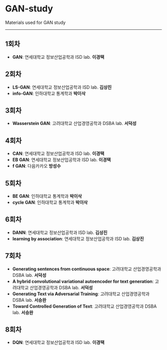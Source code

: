 # GAN-study
Materials used for GAN study

- - -

## 1회차
  - **GAN**: 연세대학교 정보산업공학과 ISD lab. **이경택**
## 2회차
  - **LS-GAN**: 연세대학교 정보산업공학과 ISD lab. **김상진**
  - **info-GAN**: 인하대학교 통계학과 **박이삭**
## 3회차
  - **Wasserstein GAN**: 고려대학교 산업경영공학과 DSBA lab. **서덕성**
## 4회차
  - **CAN**: 연세대학교 정보산업공학과 ISD lab. **이경택**
  - **EB GAN**: 연세대학교 정보산업공학과 ISD lab. **이경택**
  - **f GAN**: 다음카카오 **방성수**
## 5회차
  - **BE GAN**: 인하대학교 통계학과 **박이삭**
  - **cycle GAN**: 인하대학교 통계학과 **박이삭**
## 6회차
  - **DANN**: 연세대학교 정보산업공학과 ISD lab. **김상진**
  - **learning by association**: 연세대학교 정보산업공학과 ISD lab. **김상진**
## 7회차
  - **Generating sentences from continuous space**: 고려대학교 산업경영공학과 DSBA lab. **서덕성**
  - **A hybrid convolutional variational autoencoder for text generation**: 고려대학교 산업경영공학과 DSBA lab. **서덕성**
  - **Generating Text via Adversarial Training**: 고려대학교 산업경영공학과 DSBA lab. **서승완**
  - **Toward Controlled Generation of Text**: 고려대학교 산업경영공학과 DSBA lab. **서승완**
## 8회차
  - **DQN**: 연세대학교 정보산업공학과 ISD lab. **이경택**


